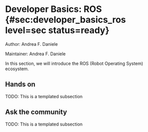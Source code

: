 # Developer Basics: ROS {#sec:developer_basics_ros level=sec status=ready}

Author: Andrea F. Daniele

Maintainer: Andrea F. Daniele

In this section, we will introduce the ROS (Robot Operating System) ecosystem.

<minitoc/>


## Hands on

TODO: This is a templated subsection



## Ask the community

TODO: This is a templated subsection
